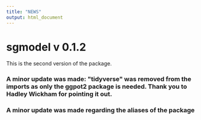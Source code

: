 ```yaml
---
title: "NEWS"
output: html_document
---
```

# sgmodel v 0.1.2

This is the second version of the package. 
### A minor update was made: "tidyverse" was removed from the imports as only the ggpot2 package is needed. Thank you to Hadley Wickham for pointing it out.
### A minor update was made regarding the aliases of the package
